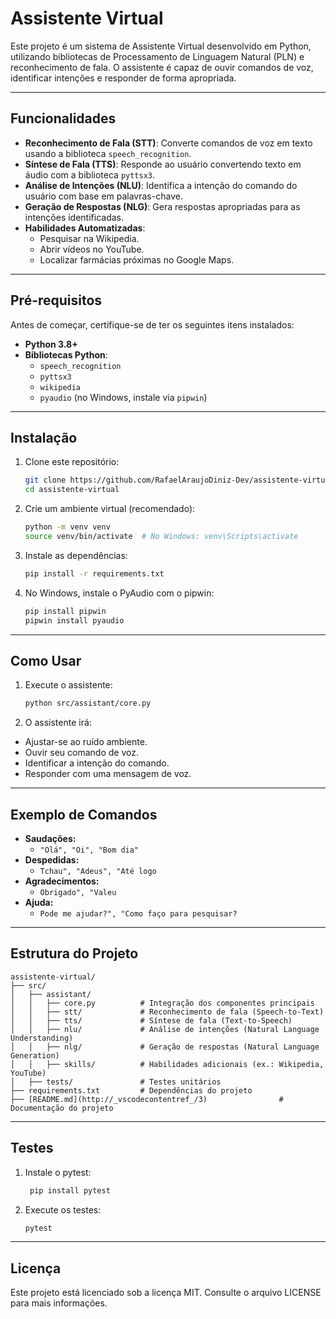 # Assistente Virtual

Este projeto é um sistema de Assistente Virtual desenvolvido em Python, utilizando bibliotecas de Processamento de Linguagem Natural (PLN) e reconhecimento de fala. O assistente é capaz de ouvir comandos de voz, identificar intenções e responder de forma apropriada.

---

## **Funcionalidades**
- **Reconhecimento de Fala (STT)**: Converte comandos de voz em texto usando a biblioteca `speech_recognition`.
- **Síntese de Fala (TTS)**: Responde ao usuário convertendo texto em áudio com a biblioteca `pyttsx3`.
- **Análise de Intenções (NLU)**: Identifica a intenção do comando do usuário com base em palavras-chave.
- **Geração de Respostas (NLG)**: Gera respostas apropriadas para as intenções identificadas.
- **Habilidades Automatizadas**:
  - Pesquisar na Wikipedia.
  - Abrir vídeos no YouTube.
  - Localizar farmácias próximas no Google Maps.

---

## **Pré-requisitos**
Antes de começar, certifique-se de ter os seguintes itens instalados:
- **Python 3.8+**
- **Bibliotecas Python**:
  - `speech_recognition`
  - `pyttsx3`
  - `wikipedia`
  - `pyaudio` (no Windows, instale via `pipwin`)

---

## **Instalação**
1. Clone este repositório:
   ```bash
   git clone https://github.com/RafaelAraujoDiniz-Dev/assistente-virtual.git
   cd assistente-virtual

2. Crie um ambiente virtual (recomendado):
   ```bash
   python -m venv venv
   source venv/bin/activate  # No Windows: venv\Scripts\activate

3. Instale as dependências:
   ```bash
   pip install -r requirements.txt
   
4. No Windows, instale o PyAudio com o pipwin:
    ```bash
   pip install pipwin
   pipwin install pyaudio

---

 ##  **Como Usar**
1. Execute o assistente:
   ```bash
   python src/assistant/core.py

2. O assistente irá:
- Ajustar-se ao ruído ambiente.
- Ouvir seu comando de voz.
- Identificar a intenção do comando.
- Responder com uma mensagem de voz.   

---
##  **Exemplo de Comandos**
- **Saudações:**
  - `"Olá", "Oi", "Bom dia"`
- **Despedidas:**
  - `Tchau", "Adeus", "Até logo`
- **Agradecimentos:**
  - `Obrigado", "Valeu`
- **Ajuda:**
  - `Pode me ajudar?", "Como faço para pesquisar?`

---

##  **Estrutura do Projeto**
```
assistente-virtual/
├── src/
│   ├── assistant/
│   │   ├── core.py          # Integração dos componentes principais
│   │   ├── stt/             # Reconhecimento de fala (Speech-to-Text)
│   │   ├── tts/             # Síntese de fala (Text-to-Speech)
│   │   ├── nlu/             # Análise de intenções (Natural Language Understanding)
│   │   ├── nlg/             # Geração de respostas (Natural Language Generation)
│   │   ├── skills/          # Habilidades adicionais (ex.: Wikipedia, YouTube)
│   ├── tests/               # Testes unitários
├── requirements.txt         # Dependências do projeto
├── [README.md](http://_vscodecontentref_/3)                # Documentação do projeto

```
---


##  **Testes**
1. Instale o pytest:
   ```bash
    pip install pytest

1. Execute os testes:
   ```bash
   pytest

 ---

##  **Licença**

Este projeto está licenciado sob a licença MIT. Consulte o arquivo LICENSE para mais informações.